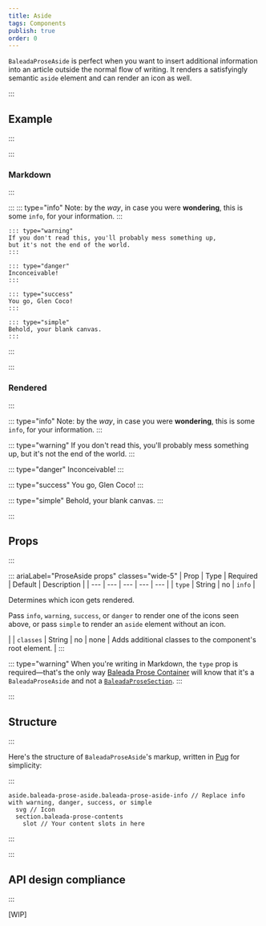 ```yaml
---
title: Aside
tags: Components
publish: true
order: 0
---
```


`BaleadaProseAside` is perfect when you want to insert additional information into an article outside the normal flow of writing. It renders a satisfyingly semantic `aside` element and can render an icon as well.

:::
## Example
:::

:::
### Markdown
:::

:::
    ::: type="info"
    Note: by the _way_, in case you were **wondering**,
    this is some `info`, for your information.
    :::

    ::: type="warning"
    If you don't read this, you'll probably mess something up,
    but it's not the end of the world.
    :::

    ::: type="danger"
    Inconceivable!
    :::

    ::: type="success"
    You go, Glen Coco!
    :::

    ::: type="simple"
    Behold, your blank canvas.
    :::
:::

:::
### Rendered
:::


::: type="info"
Note: by the _way_, in case you were **wondering**, this is some `info`, for your information.
:::

::: type="warning"
If you don't read this, you'll probably mess something up, but it's not the end of the world.
:::

::: type="danger"
Inconceivable!
:::

::: type="success"
You go, Glen Coco!
:::

::: type="simple"
Behold, your blank canvas.
:::


:::
## Props
:::

::: ariaLabel="ProseAside props" classes="wide-5"
| Prop | Type | Required | Default | Description |
| --- | --- | --- | --- | --- |
| `type` | String | no | `info` | <p>Determines which icon gets rendered.</p><p>Pass `info`, `warning`, `success`, or `danger` to render one of the icons seen above, or pass `simple` to render an `aside` element without an icon.</p> |
| `classes` | String | no | none | Adds additional classes to the component's root element. |
:::

::: type="warning"
When you're writing in Markdown, the `type` prop is required—that's the only way [Baleada Prose Container](/docs/prose-container) will know that it's a `BaleadaProseAside` and not a [`BaleadaProseSection`](/docs/prose/components/section).
:::


:::
## Structure
:::

Here's the structure of `BaleadaProseAside`'s markup, written in [Pug](https://github.com/pugjs/pug#syntax) for simplicity:

:::
```pug
aside.baleada-prose-aside.baleada-prose-aside-info // Replace info with warning, danger, success, or simple
  svg // Icon
  section.baleada-prose-contents
    slot // Your content slots in here
```
:::


:::
## API design compliance
:::

[WIP]

<!-- ::: ariaLabel="A table showing ProseAside's API design compliance"  classes="wide-1 wide-3"
| Spec | Compliance status | Notes |
| --- | --- | --- |
::: -->
